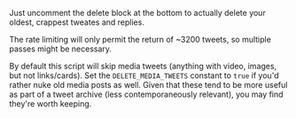 Just uncomment the delete block at the bottom to actually delete your oldest, crappest tweates and replies.

The rate limiting will only permit the return of ~3200 tweets, so multiple passes might be necessary.

By default this script will skip media tweets (anything with video, images, but not links/cards). Set the `DELETE_MEDIA_TWEETS` constant to `true` if you'd rather nuke old media posts as well. Given that these tend to be more useful as part of a tweet archive (less contemporaneously relevant), you may find they're worth keeping.
